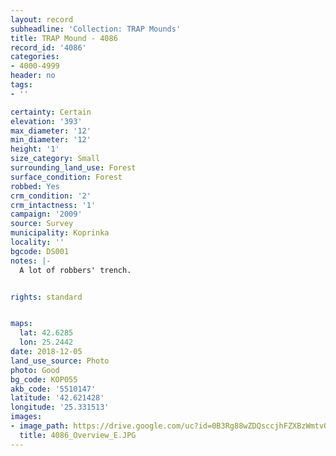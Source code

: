 ```yaml
---
layout: record
subheadline: 'Collection: TRAP Mounds'
title: TRAP Mound - 4086
record_id: '4086'
categories:
- 4000-4999
header: no
tags:
- ''

certainty: Certain
elevation: '393'
max_diameter: '12'
min_diameter: '12'
height: '1'
size_category: Small
surrounding_land_use: Forest
surface_condition: Forest
robbed: Yes
crm_condition: '2'
crm_intactness: '1'
campaign: '2009'
source: Survey
municipality: Koprinka
locality: ''
bgcode: DS001
notes: |-
  A lot of robbers' trench.


rights: standard


maps:
  lat: 42.6285
  lon: 25.2442
date: 2018-12-05
land_use_source: Photo
photo: Good
bg_code: КОР055
akb_code: '5510147'
latitude: '42.621428'
longitude: '25.331513'
images:
- image_path: https://drive.google.com/uc?id=0B3Rg88wZDQsccjhFZXBzWmtvOVk
  title: 4086_Overview_E.JPG
---
```

